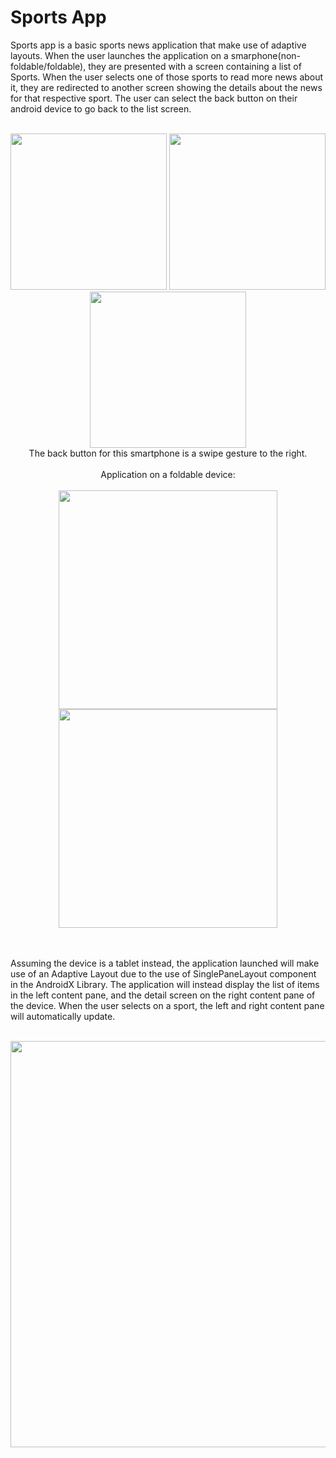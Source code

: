 Sports App
===================================

Sports app is a basic sports news application that make use of adaptive layouts. When the user launches the application on a smarphone(non-foldable/foldable), they are presented with a screen containing a list of Sports. When the user selects one of those sports to read more news about it, they are redirected to another screen showing the details about the news for that respective sport. The user can select the back button on their android device to go back to the list screen. 
<br>
<br>
<p align="center">
  <img src="https://user-images.githubusercontent.com/57158277/171212056-951895af-d706-4793-bfc6-d42087029287.png" width="250">
  <img src="https://user-images.githubusercontent.com/57158277/171212243-27a4a5d1-6261-4069-9080-d46fea34e935.png" width="250">
  <img src="https://user-images.githubusercontent.com/57158277/171212705-11691278-f022-431f-a56d-24a6c57f13f0.png" width="250">
  <br>
  The back button for this smartphone is a swipe gesture to the right.
  <br>
  <br>
  Application on a foldable device: 
  <br>
  <br>
  <img src="https://user-images.githubusercontent.com/57158277/171213490-7aafcca0-4a6f-4d47-9238-20aa7b08fcc1.png" width="350">
  <img src="https://user-images.githubusercontent.com/57158277/171214626-3b474e53-0d3a-442a-8a12-d97d94e4133a.png" width="350">
</p>
<br>
<br>
Assuming the device is a tablet instead, the application launched will make use of an Adaptive Layout due to the use of SinglePaneLayout component in the AndroidX Library. The application will instead display the list of items in the left content pane, and the detail screen on the right content pane of the device. When the user selects on a sport, the left and right content pane will automatically update. 
<br>
<br>
<p align="center">
  <img src="https://user-images.githubusercontent.com/57158277/171215386-6db7a5dc-c10a-4aba-b33c-48542685711c.png" width="650">
</p>


